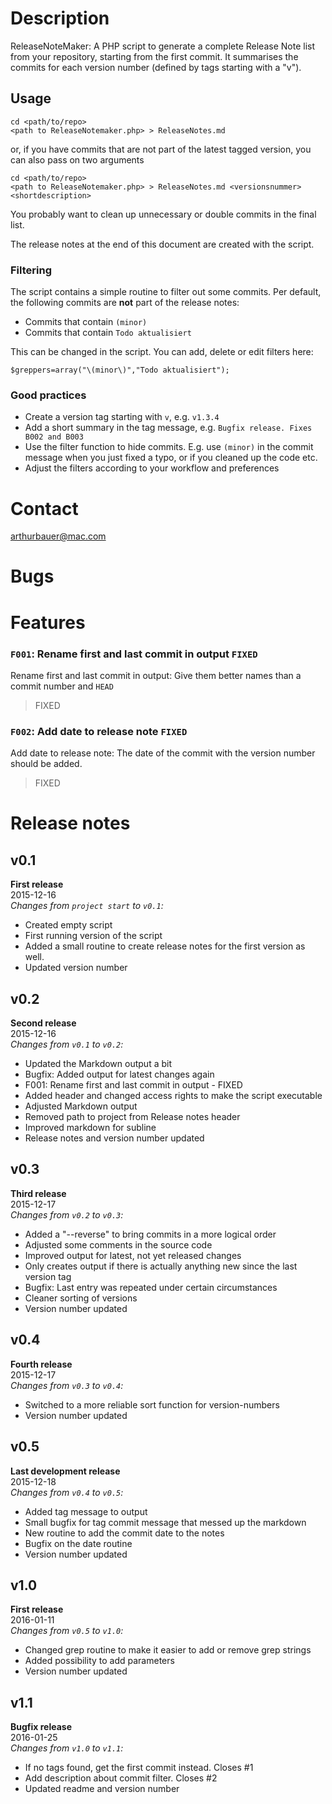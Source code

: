 Description
===============

ReleaseNoteMaker: A PHP script to generate a complete Release Note list from your repository, starting from the first commit. It summarises the commits for each version number (defined by tags starting with a "v"). 

## Usage
 
    cd <path/to/repo>
    <path to ReleaseNotemaker.php> > ReleaseNotes.md

or, if you have commits that are not part of the latest tagged version, you can also pass on two arguments

    cd <path/to/repo>
    <path to ReleaseNotemaker.php> > ReleaseNotes.md <versionsnummer> <shortdescription>


You probably want to clean up unnecessary or double commits in the final list.

The release notes at the end of this document are created with the script.

### Filtering
The script contains a simple routine to filter out some commits. Per default, the following commits are **not** part of the release notes:

* Commits that contain `(minor)`
* Commits that contain `Todo aktualisiert`

This can be changed in the script. You can add, delete or edit filters here:

```
$greppers=array("\(minor\)","Todo aktualisiert");
```

### Good practices

* Create a version tag starting with `v`, e.g. `v1.3.4`
* Add a short summary in the tag message, e.g. `Bugfix release. Fixes B002 and B003`
* Use the filter function to hide commits. E.g. use `(minor)` in the commit message when you just fixed a typo, or if you cleaned up the code etc.
* Adjust the filters according to your workflow and preferences 

Contact
===============
arthurbauer@mac.com

Bugs
===============

Features
===============
### `F001`: Rename first and last commit in output `FIXED`
Rename first and last commit in output: Give them better names than a commit number and `HEAD`

> FIXED

### `F002`: Add date to release note `FIXED`
Add date to release note: The date of the commit with the version number should be added.

> FIXED

# Release notes
## v0.1
**First release**  
2015-12-16  
*Changes from `project start` to `v0.1`:*

* Created empty script
* First running version of the script
* Added a small routine to create release notes for the first version as well.
* Updated version number

## v0.2
**Second release**  
2015-12-16  
*Changes from `v0.1` to `v0.2`:*

* Updated the Markdown output a bit
* Bugfix: Added output for latest changes again
* F001: Rename first and last commit in output - FIXED
* Added header and changed access rights to make the script executable
* Adjusted Markdown output
* Removed path to project from Release notes header
* Improved markdown for subline
* Release notes and version number updated

## v0.3
**Third release**  
2015-12-17  
*Changes from `v0.2` to `v0.3`:*

* Added a "--reverse"  to bring commits in a more logical order
* Adjusted some comments in the source code
* Improved output for latest, not yet released changes
* Only creates output if there is actually anything new since the last version tag
* Bugfix: Last entry was repeated under certain circumstances
* Cleaner sorting of versions
* Version number updated

## v0.4
**Fourth release**  
2015-12-17  
*Changes from `v0.3` to `v0.4`:*

* Switched to a more reliable sort function for version-numbers
* Version number updated

## v0.5
**Last development release**  
2015-12-18  
*Changes from `v0.4` to `v0.5`:*

* Added tag message to output
* Small bugfix for tag commit message that messed up the markdown
* New routine to add the commit date to the notes
* Bugfix on the date routine
* Version number updated

## v1.0
**First release**  
2016-01-11  
*Changes from `v0.5` to `v1.0`:*

* Changed grep routine to make it easier to add or remove grep strings
* Added possibility to add parameters
* Version number updated

## v1.1
**Bugfix release**  
2016-01-25  
*Changes from `v1.0` to `v1.1`:*

* If no tags found, get the first commit instead. Closes #1
* Add description about commit filter. Closes #2
* Updated readme and version number
